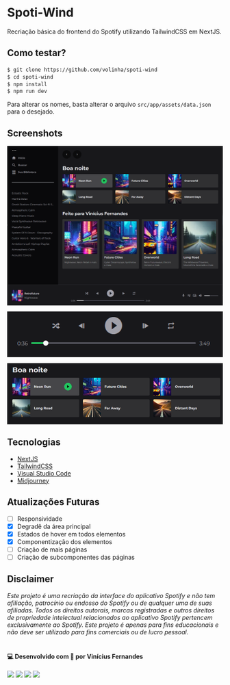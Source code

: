 # Spoti-Wind

Recriação básica do frontend do Spotify utilizando TailwindCSS em NextJS.

## Como testar?

```bash
$ git clone https://github.com/volinha/spoti-wind
$ cd spoti-wind
$ npm install
$ npm run dev
```

Para alterar os nomes, basta alterar o arquivo `src/app/assets/data.json` para o desejado.

## Screenshots

<p align="center" style="display: flex; align-items: flex-start; justify-content: center;">
  <img src="public/screen1.png" width="800px"/>
</p>

<p align="center" style="display: flex; align-items: flex-start; justify-content: center;">
  <img src="public/hover1.png" width="800px"/>
</p>

<p align="center" style="display: flex; align-items: flex-start; justify-content: center;">
  <img src="public/hover2.png" width="800px"/>
</p>

## Tecnologias

- [NextJS](nextjs.org)
- [TailwindCSS](https://tailwindcss.com)
- [Visual Studio Code](https://code.visualstudio.com)
- [Midjourney](https://www.midjourney.com)

## Atualizações Futuras

- [ ] Responsividade
- [x] Degradê da área principal
- [x] Estados de hover em todos elementos
- [x] Componentização dos elementos
- [ ] Criação de mais páginas
- [ ] Criação de subcomponentes das páginas

## Disclaimer

*Este projeto é uma recriação da interface do aplicativo Spotify e não tem afiliação, patrocínio ou endosso do Spotify ou de qualquer uma de suas afiliadas. Todos os direitos autorais, marcas registradas e outros direitos de propriedade intelectual relacionados ao aplicativo Spotify pertencem exclusivamente ao Spotify. Este projeto é apenas para fins educacionais e não deve ser utilizado para fins comerciais ou de lucro pessoal.*

#

#### 💻 Desenvolvido com 💖 por Vinícius Fernandes
[<img src = "https://img.shields.io/badge/facebook-%231877F2.svg?&style=for-the-badge&logo=facebook&logoColor=white">](https://www.facebook.com/viniciusfvb)
[<img src="https://img.shields.io/badge/linkedin-%230077B5.svg?&style=for-the-badge&logo=linkedin&logoColor=white" />](https://www.linkedin.com/in/viniciusfernandesdev/)
[<img src="https://img.shields.io/badge/twitter-%231DA1F2.svg?&style=for-the-badge&logo=twitter&logoColor=white" />](https://twitter.com/volafernandes)
<a href = "mailto:viniciusfernandesdev@gmail.com"><img src="https://img.shields.io/badge/-Gmail-%23333?style=for-the-badge&logo=gmail&logoColor=white" target="_blank"></a>
<br />